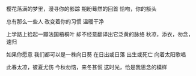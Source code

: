 樱花落满的梦里，漫寻你的影踪 
期盼蓦然的回首 
恰吻，你的额头

总有那么一些人 
改变着你的习惯 
温暖干净

上学路上拾起一瓣法国梧桐叶 
却不经意翻译出它泛黄的脉络 
秋凉，添衣，勿念，速归

如果你愿意 
我们都可以是一株向日葵 
在日出或日落 出生或死亡 向着太阳歌唱

此春太凉，彼夏尤伤 
今秋勿恼，来冬甚慌 
这时光，恰是我思念的模样
